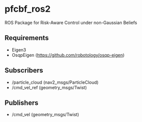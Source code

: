 # pfcbf_ros2
 ROS Package for Risk-Aware Control under non-Gaussian Beliefs

## Requirements ##
* Eigen3
* OsqpEigen (https://github.com/robotology/osqp-eigen)

## Subscribers ##
* /particle_cloud (nav2_msgs/ParticleCloud)
* /cmd_vel_ref (geometry_msgs/Twist)

## Publishers ##
* /cmd_vel (geometry_msgs/Twist)
